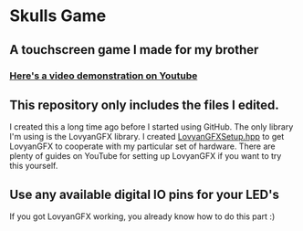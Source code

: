 # Skulls Game
## A touchscreen game I made for my brother
### [Here's a video demonstration on Youtube](https://www.youtube.com/watch?v=m-HvHr4f4hM)

## This repository only includes the files I edited.  
I created this a long time ago before I started using GitHub.
The only library I'm using is the LovyanGFX library.  I created [LovyanGFXSetup.hpp](https://github.com/Dleibe1/SkullsGame/blob/main/LovyanGFXSetup.hpp) to get LovyanGFX to cooperate with my particular set of hardware.  There are plenty of guides on YouTube for setting up LovyanGFX if you want to try this yourself.
## Use any available digital IO pins for your LED's
If you got LovyanGFX working, you already know how to do this part :)
